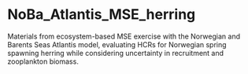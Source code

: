 # NoBa_Atlantis_MSE_herring
Materials from ecosystem-based MSE exercise with the Norwegian and Barents Seas Atlantis model, evaluating HCRs for Norwegian spring spawning herring while considering uncertainty in recruitment and zooplankton biomass.
